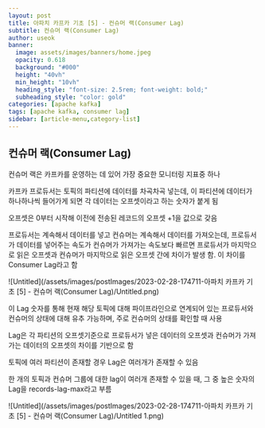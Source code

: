 ```yaml
---
layout: post
title: 아파치 카프카 기초 [5] - 컨슈머 랙(Consumer Lag)
subtitle: 컨슈머 랙(Consumer Lag)
author: useok
banner:
  image: assets/images/banners/home.jpeg
  opacity: 0.618
  background: "#000"
  height: "40vh"
  min_height: "10vh"
  heading_style: "font-size: 2.5rem; font-weight: bold;"
  subheading_style: "color: gold"
categories: [apache kafka]
tags: [apache kafka, consumer lag]
sidebar: [article-menu,category-list] 
---
```

## 컨슈머 랙(Consumer Lag)

컨슈머 랙은 카프카를 운영하는 데 있어 가장 중요한 모니터링 지표중 하나

카프카 프로듀서는 토픽의 파티션에 데이터를 차곡차곡 넣는데, 이 파티션에 데이터가 하나하나씩 들어가게 되면 각 데이터는 오프셋이라고 하는 숫자가 붙게 됨

오프셋은 0부터 시작해 이전에 전송된 레코드의 오프셋 +1을 값으로 갖음

프로듀서는 계속해서 데이터를 넣고 컨슈머는 계속해서 데이터를 가져오는데, 프로듀서가 데이터를 넣어주는 속도가 컨슈머가 가져가는 속도보다 빠르면 프로듀서가 마지막으로 읽은 오프셋과 컨슈머가 마지막으로 읽은 오프셋 간에 차이가 발생 함. 이 차이를 Consumer Lag라고 함

![Untitled](/assets/images/postImages/2023-02-28-174711-아파치 카프카 기초 [5] - 컨슈머 랙(Consumer Lag)/Untitled.png)

이 Lag 숫자를 통해 현재 해당 토픽에 대해 파이프라인으로 연계되어 있는 프로듀서와 컨슈머의 상태에 대해 유추 가능하며, 주로 컨슈머의 상태를 확인할 때 사용

Lag은 각 파티션의 오프셋기준으로 프로듀서가 넣은 데이터의 오프셋과 컨슈머가 가져가는 데이터의 오프셋의 차이를 기반으로 함

토픽에 여러 파티션이 존재할 경우 Lag은 여러개가 존재할 수 있음 

한 개의 토픽과 컨슈머 그룹에 대한 lag이 여러개 존재할 수 있을 때, 그 중 높은 숫자의 Lag을 records-lag-max라고 부름

![Untitled](/assets/images/postImages/2023-02-28-174711-아파치 카프카 기초 [5] - 컨슈머 랙(Consumer Lag)/Untitled 1.png)